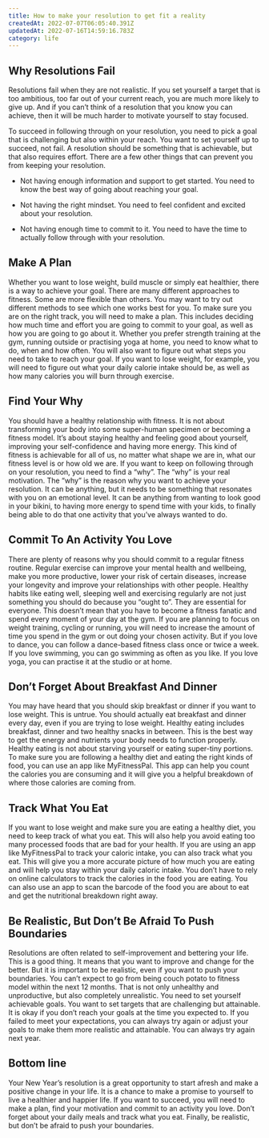 ```yaml
---
title: How to make your resolution to get fit a reality
createdAt: 2022-07-07T06:05:40.391Z
updatedAt: 2022-07-16T14:59:16.783Z
category: life
---
```


## Why Resolutions Fail

Resolutions fail when they are not realistic. If you set yourself a target that is too ambitious, too far out of your current reach, you are much more likely to give up. And if you can’t think of a resolution that you know you can achieve, then it will be much harder to motivate yourself to stay focused.

To succeed in following through on your resolution, you need to pick a goal that is challenging but also within your reach. You want to set yourself up to succeed, not fail. A resolution should be something that is achievable, but that also requires effort.
There are a few other things that can prevent you from keeping your resolution.

- Not having enough information and support to get started. You need to know the best way of going about reaching your goal.

- Not having the right mindset. You need to feel confident and excited about your resolution.

- Not having enough time to commit to it. You need to have the time to actually follow through with your resolution.

## Make A Plan

Whether you want to lose weight, build muscle or simply eat healthier, there is a way to achieve your goal.
There are many different approaches to fitness. Some are more flexible than others. You may want to try out different methods to see which one works best for you.
To make sure you are on the right track, you will need to make a plan. This includes deciding how much time and effort you are going to commit to your goal, as well as how you are going to go about it. Whether you prefer strength training at the gym, running outside or practising yoga at home, you need to know what to do, when and how often.
You will also want to figure out what steps you need to take to reach your goal. If you want to lose weight, for example, you will need to figure out what your daily calorie intake should be, as well as how many calories you will burn through exercise.

## Find Your Why

You should have a healthy relationship with fitness. It is not about transforming your body into some super-human specimen or becoming a fitness model. It’s about staying healthy and feeling good about yourself, improving your self-confidence and having more energy.
This kind of fitness is achievable for all of us, no matter what shape we are in, what our fitness level is or how old we are.
If you want to keep on following through on your resolution, you need to find a “why”. The “why” is your real motivation. The “why” is the reason why you want to achieve your resolution.
It can be anything, but it needs to be something that resonates with you on an emotional level. It can be anything from wanting to look good in your bikini, to having more energy to spend time with your kids, to finally being able to do that one activity that you’ve always wanted to do.

## Commit To An Activity You Love

There are plenty of reasons why you should commit to a regular fitness routine. Regular exercise can improve your mental health and wellbeing, make you more productive, lower your risk of certain diseases, increase your longevity and improve your relationships with other people.
Healthy habits like eating well, sleeping well and exercising regularly are not just something you should do because you “ought to”. They are essential for everyone.
This doesn’t mean that you have to become a fitness fanatic and spend every moment of your day at the gym. If you are planning to focus on weight training, cycling or running, you will need to increase the amount of time you spend in the gym or out doing your chosen activity.
But if you love to dance, you can follow a dance-based fitness class once or twice a week. If you love swimming, you can go swimming as often as you like. If you love yoga, you can practise it at the studio or at home.

## Don’t Forget About Breakfast And Dinner

You may have heard that you should skip breakfast or dinner if you want to lose weight. This is untrue. You should actually eat breakfast and dinner every day, even if you are trying to lose weight.
Healthy eating includes breakfast, dinner and two healthy snacks in between. This is the best way to get the energy and nutrients your body needs to function properly. Healthy eating is not about starving yourself or eating super-tiny portions.
To make sure you are following a healthy diet and eating the right kinds of food, you can use an app like MyFitnessPal. This app can help you count the calories you are consuming and it will give you a helpful breakdown of where those calories are coming from.

## Track What You Eat

If you want to lose weight and make sure you are eating a healthy diet, you need to keep track of what you eat. This will also help you avoid eating too many processed foods that are bad for your health.
If you are using an app like MyFitnessPal to track your caloric intake, you can also track what you eat. This will give you a more accurate picture of how much you are eating and will help you stay within your daily caloric intake.
You don’t have to rely on online calculators to track the calories in the food you are eating. You can also use an app to scan the barcode of the food you are about to eat and get the nutritional breakdown right away.

## Be Realistic, But Don’t Be Afraid To Push Boundaries

Resolutions are often related to self-improvement and bettering your life. This is a good thing. It means that you want to improve and change for the better.
But it is important to be realistic, even if you want to push your boundaries.
You can’t expect to go from being couch potato to fitness model within the next 12 months. That is not only unhealthy and unproductive, but also completely unrealistic.
You need to set yourself achievable goals. You want to set targets that are challenging but attainable.
It is okay if you don’t reach your goals at the time you expected to. If you failed to meet your expectations, you can always try again or adjust your goals to make them more realistic and attainable. You can always try again next year.

## Bottom line

Your New Year’s resolution is a great opportunity to start afresh and make a positive change in your life. It is a chance to make a promise to yourself to live a healthier and happier life. If you want to succeed, you will need to make a plan, find your motivation and commit to an activity you love. Don’t forget about your daily meals and track what you eat. Finally, be realistic, but don’t be afraid to push your boundaries.
